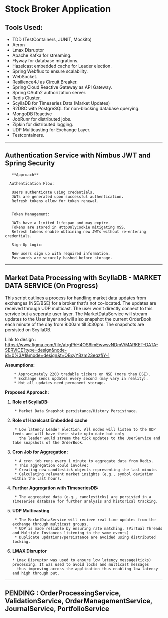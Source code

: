 # Stock Broker Application

## Tools Used:

* TDD (TestContainers, JUNIT, Mockito)
* Aeron
* Lmax Disruptor
* Apache Kafka for streaming.
* Flyway for database migrations.
* Hazelcast embedded cache for Leader election.
* Spring Webflux to ensure scalability.
* WebSocket.
* Resilience4J as Circuit Breaker.
* Spring Cloud Reactive Gateway as API Gateway.
* Spring OAuth2 authorization server.
* Redis Cluster.
* ScyllaDB for Timeseries Data (Market Updates)
* R2DBC with PostgreSQL for non-blocking database querying.
* MongoDB Reactive
* JobRunr for distributed jobs.
* Zipkin for distributed logging.
* UDP Multicasting for Exchange Layer.
* Testcontainers.

------------------------------------------------------------------------------------------------------------------------------------------------------------------


## Authentication Service with Nimbus JWT and Spring Security

       **Approach**
       
      Authentication Flow:
       
       Users authenticate using credentials.
       JWTs are generated upon successful authentication.
       Refresh tokens allow for token renewal.


       Token Management:
       
       JWTs have a limited lifespan and may expire.
       Tokens are stored in HttpOnlyCookie mitigating XSS.
       Refresh tokens enable obtaining new JWTs without re-entering credentials.
       
       Sign-Up Logic:
       
       New users sign up with required information.
       Passwords are securely hashed before storage.



------------------------------------------------------------------------------------------------------------------------------------------------------------------


## Market Data Processing with ScyllaDB - MARKET DATA SERVICE (On Progress)

This script outlines a process for handling market data updates from exchanges (NSE/BSE) for a broker that's not co-located. The updates are received through UDP multicast. The user won't directly connect to this service but a seperate user layer. The MarketDataService will stream updates to the User layer and will also
snapshot the current OrderBook each minute of the day from 9:00am till 3:30pm. The snapshots are persisted on ScyllaDB.


Link to design : https://www.figma.com/file/atrgPhH4OS6lmEwwsvNDmV/MARKET-DATA-SERVICE?type=design&node-id=0%3A1&mode=design&t=OBxyYBzm23eqzfjY-1

**Assumptions:**

        * Approximately 2200 tradable tickers on NSE (more than BSE).
        * Exchange sends updates every second (may vary in reality).
        * Not all updates need permanent storage.

**Proposed Approach:**

1. **Role of ScyllaDB:**

        * Market Data Snapshot persistance/History Persistnace.

2. **Role of Hazelcast Embedded cache**

        * Low latency Leader election. All nodes will listen to the UDP feeds and will have their state upto date but only
          the leader would stream the tick updates to the UserService and take snapshots of the OrderBook.

4. **Cron Job for Aggregation:**

        * A cron job runs every 1 minute to aggregate data from Redis.
        * This aggregation could involve:
        * Creating new candlestick objects representing the last minute.
        * Calculating relevant market insights (e.g., symbol deviation within the last hour).

5. **Further Aggregation with TimeseriesDB:**

        * The aggregated data (e.g., candlesticks) are persisted in a Timeseries database for further analysis and historical tracking.

6. **UDP Multicasting**

        * The MarketDataService will recieve real time updates from the exchange through multicast groups.
        * UDP is made reliable by ensuring rate matching. (Virtual Threads and Multiple Instances listening to the same events)
        * Duplicate updations/persistance are avoided using distributed locking.

7. **LMAX Disruptor**

       * Lmax Disruptor was used to ensure low latency message(ticks) processing. It was used to avoid locks and multicast messages
         thus improving across the application thus enabling low latency and high through put.


------------------------------------------------------------------------------------------------------------------------------------------------------------------



## PENDING : OrderProcessingService, ValidationService, OrderManagementService, JournalService, PortfolioService
